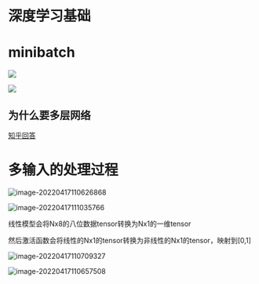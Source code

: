 # 深度学习基础



# minibatch



![](https://testerhome.com/uploads/photo/2017/c5020456-4aa4-47ce-b70d-28154fb66b80.png!large)



![](https://testerhome.com/uploads/photo/2017/790d2ba2-9e11-42db-ba4d-eb51d2466874.png!large)



## 为什么要多层网络 

[知乎回答](https://www.zhihu.com/question/271500921)









# 多输入的处理过程



![image-20220417110626868](https://cdn.jsdelivr.net/gh/hanfeijiang/CS-Sources/img/image-20220417110626868.png)



![image-20220417111035766](https://cdn.jsdelivr.net/gh/hanfeijiang/CS-Sources/img/image-20220417111035766.png)

线性模型会将Nx8的八位数据tensor转换为Nx1的一维tensor

然后激活函数会将线性的Nx1的tensor转换为非线性的Nx1的tensor，映射到[0,1]



![image-20220417110709327](https://cdn.jsdelivr.net/gh/hanfeijiang/CS-Sources/img/image-20220417110709327.png)

![image-20220417110657508](https://cdn.jsdelivr.net/gh/hanfeijiang/CS-Sources/img/image-20220417110657508.png)



